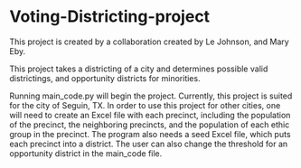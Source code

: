 # Voting-Districting-project

This project is created by a collaboration created by Le Johnson, and Mary Eby.

This project takes a districting of a city and determines possible valid districtings, and opportunity districts for minorities.

Running main_code.py will begin the project. Currently, this project is suited for the city of Seguin, TX. In order
to use this project for other cities, one will need to create an Excel file with each precinct, including the population of the precinct,
the neighboring precincts, and the population of each ethic group in the precinct. The program also needs a seed Excel file, which puts
each precinct into a district. The user can also change the threshold for an opportunity district in the main_code file.
